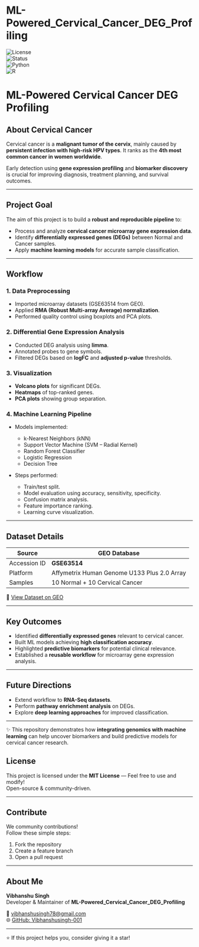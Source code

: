 
#  **ML-Powered_Cervical_Cancer_DEG_Profiling**  

![License](https://img.shields.io/badge/License-MIT-green?style=for-the-badge)  
![Status](https://img.shields.io/badge/Status-Active-success?style=for-the-badge)  
![Python](https://img.shields.io/badge/Python-3.8-blue?style=for-the-badge)  
![R](https://img.shields.io/badge/R-4.2.2-orange?style=for-the-badge)


# ML-Powered Cervical Cancer DEG Profiling

## About Cervical Cancer

Cervical cancer is a **malignant tumor of the cervix**, mainly caused by **persistent infection with high-risk HPV types**.
It ranks as the **4th most common cancer in women worldwide**.

Early detection using **gene expression profiling** and **biomarker discovery** is crucial for improving diagnosis, treatment planning, and survival outcomes.

---

## Project Goal

The aim of this project is to build a **robust and reproducible pipeline** to:

* Process and analyze **cervical cancer microarray gene expression data**.
* Identify **differentially expressed genes (DEGs)** between Normal and Cancer samples.
* Apply **machine learning models** for accurate sample classification.

---

## Workflow

### 1. Data Preprocessing

* Imported microarray datasets (GSE63514 from GEO).
* Applied **RMA (Robust Multi-array Average) normalization**.
* Performed quality control using boxplots and PCA plots.

### 2. Differential Gene Expression Analysis

* Conducted DEG analysis using **limma**.
* Annotated probes to gene symbols.
* Filtered DEGs based on **logFC** and **adjusted p-value** thresholds.

### 3. Visualization

* **Volcano plots** for significant DEGs.
* **Heatmaps** of top-ranked genes.
* **PCA plots** showing group separation.

### 4. Machine Learning Pipeline

* Models implemented:

  * k-Nearest Neighbors (kNN)
  * Support Vector Machine (SVM – Radial Kernel)
  * Random Forest Classifier
  * Logistic Regression
  * Decision Tree

* Steps performed:

  * Train/test split.
  * Model evaluation using accuracy, sensitivity, specificity.
  * Confusion matrix analysis.
  * Feature importance ranking.
  * Learning curve visualization.

---

## Dataset Details

| Source       | GEO Database                                |
| ------------ | ------------------------------------------- |
| Accession ID | **GSE63514**                                |
| Platform     | Affymetrix Human Genome U133 Plus 2.0 Array |
| Samples      | 10 Normal + 10 Cervical Cancer              |

🔗 [View Dataset on GEO](https://www.ncbi.nlm.nih.gov/geo/query/acc.cgi?acc=GSE63514)

---

## Key Outcomes

* Identified **differentially expressed genes** relevant to cervical cancer.
* Built ML models achieving **high classification accuracy**.
* Highlighted **predictive biomarkers** for potential clinical relevance.
* Established a **reusable workflow** for microarray gene expression analysis.

---

## Future Directions

* Extend workflow to **RNA-Seq datasets**.
* Perform **pathway enrichment analysis** on DEGs.
* Explore **deep learning approaches** for improved classification.

---

✨ This repository demonstrates how **integrating genomics with machine learning** can help uncover biomarkers and build predictive models for cervical cancer research.

##  **License**

This project is licensed under the **MIT License** — Feel free to use and modify!  
 Open-source & community-driven.

---

##  **Contribute**

We  community contributions!  
Follow these simple steps:  
1.  Fork the repository  
2.  Create a feature branch  
3.  Open a pull request

---

##  **About Me**

**Vibhanshu Singh**  
 Developer & Maintainer of **ML-Powered_Cervical_Cancer_DEG_Profiling**  

📧 [vibhanshusingh78@gmail.com](mailto:vibhanshusingh78@gmail.com)  
🌐 [GitHub: Vibhanshusingh-001](https://github.com/Vibhanshusingh-001)

---

⭐ If this project helps you, consider giving it a star!
